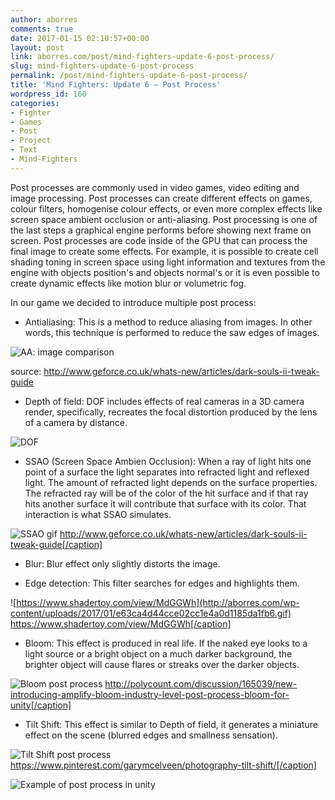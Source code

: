 ```yaml
---
author: aborres
comments: true
date: 2017-01-15 02:10:57+00:00
layout: post
link: aborres.com/post/mind-fighters-update-6-post-process/
slug: mind-fighters-update-6-post-process
permalink: /post/mind-fighters-update-6-post-process/
title: 'Mind Fighters: Update 6 – Post Process'
wordpress_id: 160
categories:
- Fighter
- Games
- Post
- Project
- Text
- Mind-Fighters
---
```


Post processes are commonly used in video games, video editing and image processing. Post processes can create different effects on games, colour filters, homogenise colour effects, or even more complex effects like screen space ambient occlusion or anti-aliasing. Post processing is one of the last steps a graphical engine performs before showing next frame on screen. Post processes are code inside of the GPU that can process the final image to create some effects. For example, it is possible to create cell shading toning in screen space using light information and textures from the engine with objects position's and objects normal's or it is even possible to create dynamic effects like motion blur or volumetric fog.

In our game we decided to introduce multiple post process:
 	
  * Antialiasing: This is a method to reduce aliasing from images. In other words, this technique is performed to reduce the saw edges of images.

![AA: image comparison](http://international.download.nvidia.com/geforce-com/international/images/dark-souls-ii/dark-souls-2-sgssaa.gif)

source: http://www.geforce.co.uk/whats-new/articles/dark-souls-ii-tweak-guide
 	
  * Depth of field: DOF includes effects of real cameras in a 3D camera render, specifically, recreates the focal distortion produced by the lens of a camera by distance.

![DOF](https://cdn.fstoppers.com/media/2014/08/dof_visual_0.gif)

  * SSAO (Screen Space Ambien Occlusion): When a ray of light hits one point of a surface the light separates into refracted light and reflexed light. The amount of refracted light depends on the surface properties. The refracted ray will be of the color of the hit surface and if that ray hits another surface it will contribute that surface with its color. That interaction is what SSAO simulates.

![SSAO gif](http://international.download.nvidia.com/geforce-com/international/images/dark-souls-ii/dark-souls-2-ambient-occlusion.gif) http://www.geforce.co.uk/whats-new/articles/dark-souls-ii-tweak-guide[/caption]

  * Blur: Blur effect only slightly distorts the image.
 	
  * Edge detection: This filter searches for edges and highlights them.

![https://www.shadertoy.com/view/MdGGWh](http://aborres.com/wp-content/uploads/2017/01/e63ca4d44cce02cc1e4a0d1185da1fb6.gif) https://www.shadertoy.com/view/MdGGWh[/caption]
 	
  * Bloom: This effect is produced in real life. If the naked eye looks to a light source or a bright object on a much darker background, the brighter object will cause flares or streaks over the darker objects.


![Bloom post process](https://media.giphy.com/media/3oxRmDSEUIrCxhHz7G/giphy.gif) http://polycount.com/discussion/165039/new-introducing-amplify-bloom-industry-level-post-process-bloom-for-unity[/caption]

  * Tilt Shift: This effect is similar to Depth of field, it generates a miniature effect on the scene (blurred edges and smallness sensation).


![Tilt Shift post process](https://s-media-cache-ak0.pinimg.com/originals/44/07/ad/4407ad66b375cd9e5a03b842e5e8a861.jpg) https://www.pinterest.com/garymcelveen/photography-tilt-shift/[/caption]

![Example of post process in unity](http://aborres.com/wp-content/uploads/2017/01/7ed37dc01c5fe5eea8655bc2e8ad10ec.png)

